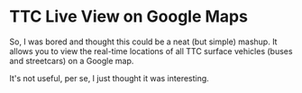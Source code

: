 # TTC Live View on Google Maps

So, I was bored and thought this could be a neat (but simple) mashup. It allows you to view the real-time locations of all TTC surface vehicles (buses and streetcars) on a Google map. 

It's not useful, per se, I just thought it was interesting.